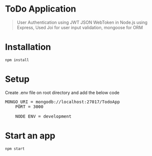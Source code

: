 <h1>ToDo Application</h1>
<blockquote>
<p>User Authentication using JWT JSON WebToken in Node.js using Express, Used Joi for user input validation, mongoose for ORM</p>
</blockquote>
<h1>Installation</h1>
<code>npm install</code>
<h1>Setup</h1>
<p>Create .env file on root directory and add the below code</p>
<pre>MONGO_URI = mongodb://localhost:27017/TodoApp
    PORT = 3000<br>
    NODE_ENV = development</pre>
<h1>Start an app</h2>
<code>npm start</code>